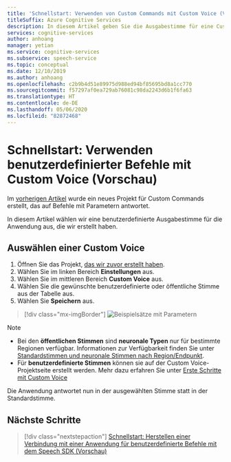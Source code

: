 ```yaml
---
title: 'Schnellstart: Verwenden von Custom Commands mit Custom Voice (Vorschau) – Speech-Dienst'
titleSuffix: Azure Cognitive Services
description: In diesem Artikel geben Sie die Ausgabestimme für eine Custom Commands-Anwendung an.
services: cognitive-services
author: anhoang
manager: yetian
ms.service: cognitive-services
ms.subservice: speech-service
ms.topic: conceptual
ms.date: 12/10/2019
ms.author: anhoang
ms.openlocfilehash: c2b9b4d51e89975d988ed94bf85695bd8a1cc770
ms.sourcegitcommit: f57297af0ea729ab76081c98da2243d6b1f6fa63
ms.translationtype: HT
ms.contentlocale: de-DE
ms.lasthandoff: 05/06/2020
ms.locfileid: "82872468"
---
```

# <a name="quickstart-use-custom-commands-with-custom-voice-preview"></a>Schnellstart: Verwenden benutzerdefinierter Befehle mit Custom Voice (Vorschau)

Im [vorherigen Artikel](./quickstart-custom-speech-commands-create-parameters.md) wurde ein neues Projekt für Custom Commands erstellt, das auf Befehle mit Parametern antwortet.

In diesem Artikel wählen wir eine benutzerdefinierte Ausgabestimme für die Anwendung aus, die wir erstellt haben.

## <a name="select-a-custom-voice"></a>Auswählen einer Custom Voice

1. Öffnen Sie das Projekt, [das wir zuvor erstellt haben](./quickstart-custom-speech-commands-create-parameters.md).
1. Wählen Sie im linken Bereich **Einstellungen** aus.
1. Wählen Sie im mittleren Bereich **Custom Voice** aus.
1. Wählen Sie die gewünschte benutzerdefinierte oder öffentliche Stimme aus der Tabelle aus.
1. Wählen Sie **Speichern** aus.

> [!div class="mx-imgBorder"]
> ![Beispielsätze mit Parametern](media/custom-speech-commands/select-custom-voice.png)

> [!NOTE]
> - Bei den **öffentlichen Stimmen** sind **neuronale Typen** nur für bestimmte Regionen verfügbar. Informationen zur Verfügbarkeit finden Sie unter [Standardstimmen und neuronale Stimmen nach Region/Endpunkt](https://docs.microsoft.com/azure/cognitive-services/speech-service/regions#standard-and-neural-voices).
> - Für **benutzerdefinierte Stimmen** können sie auf der Custom Voice-Projektseite erstellt werden. Mehr dazu erfahren Sie unter [Erste Schritte mit Custom Voice](./how-to-custom-voice.md)

Die Anwendung antwortet nun in der ausgewählten Stimme statt in der Standardstimme.

## <a name="next-steps"></a>Nächste Schritte
> [!div class="nextstepaction"]
> [Schnellstart: Herstellen einer Verbindung mit einer Anwendung für benutzerdefinierte Befehle mit dem Speech SDK (Vorschau)](./quickstart-custom-speech-commands-speech-sdk.md)

